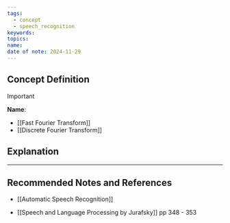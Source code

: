 ```yaml
---
tags:
  - concept
  - speech_recognition
keywords: 
topics: 
name: 
date of note: 2024-11-29
---
```


## Concept Definition

>[!important]
>**Name**: 


- [[Fast Fourier Transform]]
- [[Discrete Fourier Transform]]


## Explanation





-----------
##  Recommended Notes and References

- [[Automatic Speech Recognition]]

- [[Speech and Language Processing by Jurafsky]] pp 348 - 353